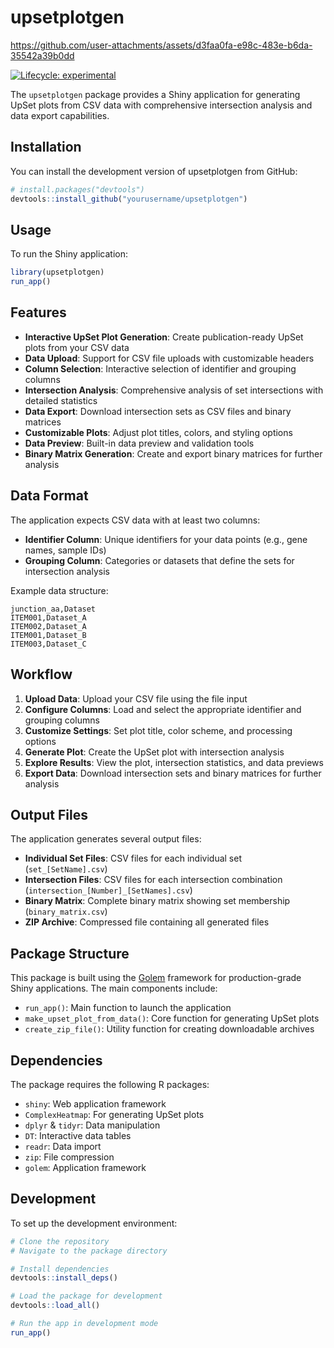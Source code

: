 # upsetplotgen




https://github.com/user-attachments/assets/d3faa0fa-e98c-483e-b6da-35542a39b0dd



<!-- badges: start -->
[![Lifecycle: experimental](https://img.shields.io/badge/lifecycle-experimental-orange.svg)](https://lifecycle.r-lib.org/articles/stages.html#experimental)
<!-- badges: end -->

The `upsetplotgen` package provides a Shiny application for generating UpSet plots from CSV data with comprehensive intersection analysis and data export capabilities.

## Installation

You can install the development version of upsetplotgen from GitHub:

```r
# install.packages("devtools")
devtools::install_github("yourusername/upsetplotgen")
```

## Usage

To run the Shiny application:

```r
library(upsetplotgen)
run_app()
```

## Features

- **Interactive UpSet Plot Generation**: Create publication-ready UpSet plots from your CSV data
- **Data Upload**: Support for CSV file uploads with customizable headers
- **Column Selection**: Interactive selection of identifier and grouping columns
- **Intersection Analysis**: Comprehensive analysis of set intersections with detailed statistics
- **Data Export**: Download intersection sets as CSV files and binary matrices
- **Customizable Plots**: Adjust plot titles, colors, and styling options
- **Data Preview**: Built-in data preview and validation tools
- **Binary Matrix Generation**: Create and export binary matrices for further analysis

## Data Format

The application expects CSV data with at least two columns:
- **Identifier Column**: Unique identifiers for your data points (e.g., gene names, sample IDs)
- **Grouping Column**: Categories or datasets that define the sets for intersection analysis

Example data structure:
```csv
junction_aa,Dataset
ITEM001,Dataset_A
ITEM002,Dataset_A
ITEM001,Dataset_B
ITEM003,Dataset_C
```

## Workflow

1. **Upload Data**: Upload your CSV file using the file input
2. **Configure Columns**: Load and select the appropriate identifier and grouping columns
3. **Customize Settings**: Set plot title, color scheme, and processing options
4. **Generate Plot**: Create the UpSet plot with intersection analysis
5. **Explore Results**: View the plot, intersection statistics, and data previews
6. **Export Data**: Download intersection sets and binary matrices for further analysis

## Output Files

The application generates several output files:

- **Individual Set Files**: CSV files for each individual set (`set_[SetName].csv`)
- **Intersection Files**: CSV files for each intersection combination (`intersection_[Number]_[SetNames].csv`)
- **Binary Matrix**: Complete binary matrix showing set membership (`binary_matrix.csv`)
- **ZIP Archive**: Compressed file containing all generated files

## Package Structure

This package is built using the [Golem](https://thinkr-open.github.io/golem/) framework for production-grade Shiny applications. The main components include:

- `run_app()`: Main function to launch the application
- `make_upset_plot_from_data()`: Core function for generating UpSet plots
- `create_zip_file()`: Utility function for creating downloadable archives

## Dependencies

The package requires the following R packages:
- `shiny`: Web application framework
- `ComplexHeatmap`: For generating UpSet plots
- `dplyr` & `tidyr`: Data manipulation
- `DT`: Interactive data tables
- `readr`: Data import
- `zip`: File compression
- `golem`: Application framework

## Development

To set up the development environment:

```r
# Clone the repository
# Navigate to the package directory

# Install dependencies
devtools::install_deps()

# Load the package for development
devtools::load_all()

# Run the app in development mode
run_app()
```
